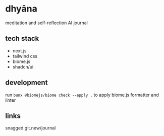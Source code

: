 # dhyāna
meditation and self-reflection AI journal

## tech stack

- next.js
- tailwind css
- biome.js
- shadcn/ui

## development

run `bunx @biomejs/biome check --apply .` to apply biome.js formatter and linter

## links

snagged git.new/journal
